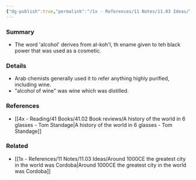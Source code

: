 ```yaml
---
{"dg-publish":true,"permalink":"/1x - References/11 Notes/11.03 Ideas/The word Alcohol from Arabic alkohl/","title":"The word Alcohol from Arabic alkohl","noteIcon":"","created":"2023-09-01T20:48:34.621+03:00","updated":"2024-02-14T20:18:21.945+03:00"}
---
```



### Summary
- The word 'alcohol' derives from al-koh'l, th ename given to teh black power that was used as a cosmetic. 

### Details
-  Arab chemists generally used it to refer anything highly purified, including wine.
- "alcohol of wine" was wine which was distilled. 

### References
- [[4x - Reading/41 Books/41.02 Book reviews/A history of the world in 6 glasses - Tom Standage\|A history of the world in 6 glasses - Tom Standage]] 

### Related
- [[1x - References/11 Notes/11.03 Ideas/Around 1000CE the greatest city in the world was Cordoba\|Around 1000CE the greatest city in the world was Cordoba]]
